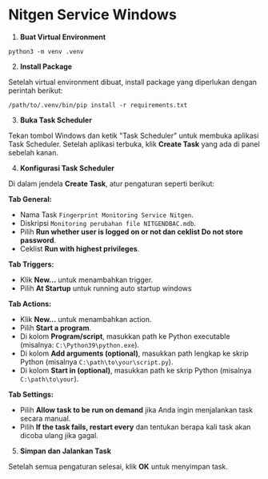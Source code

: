 # Nitgen Service Windows

1. **Buat Virtual Environment**

```
python3 -m venv .venv
```

2. **Install Package**

Setelah virtual environment dibuat, install package yang diperlukan dengan perintah berikut:

```
/path/to/.venv/bin/pip install -r requirements.txt
```

3. **Buka Task Scheduler**

Tekan tombol Windows dan ketik "Task Scheduler" untuk membuka aplikasi Task Scheduler. Setelah aplikasi terbuka, klik **Create Task** yang ada di panel sebelah kanan.

4. **Konfigurasi Task Scheduler**

Di dalam jendela **Create Task**, atur pengaturan seperti berikut:

**Tab General:**

- Nama Task `Fingerprint Monitoring Service Nitgen`.
- Diskripsi `Monitoring perubahan file NITGENDBAC.mdb`.
- Pilih **Run whether user is logged on or not dan ceklist Do not store password**.
- Ceklist **Run with highest privileges**.

**Tab Triggers:**

- Klik **New...** untuk menambahkan trigger.
- Pilih **At Startup** untuk running auto startup windows

**Tab Actions:**

- Klik **New...** untuk menambahkan action.
- Pilih **Start a program**.
- Di kolom **Program/script**, masukkan path ke Python executable (misalnya: `C:\Python39\python.exe`).
- Di kolom **Add arguments (optional)**, masukkan path lengkap ke skrip Python (misalnya `C:\path\to\your\script.py`).
- Di kolom **Start in (optional)**, masukkan path ke skrip Python (misalnya `C:\path\to\your`).

**Tab Settings:**

- Pilih **Allow task to be run on demand** jika Anda ingin menjalankan task secara manual.
- Pilih **If the task fails, restart every** dan tentukan berapa kali task akan dicoba ulang jika gagal.

5. **Simpan dan Jalankan Task**

Setelah semua pengaturan selesai, klik **OK** untuk menyimpan task.
